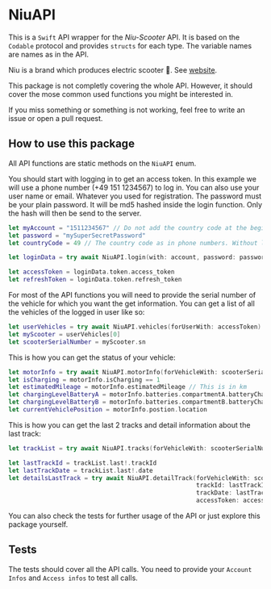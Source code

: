 # NiuAPI

This is a `Swift` API wrapper for the *Niu-Scooter* API.
It is based on the `Codable` protocol and provides `structs` for each type.
The variable names are names as in the API. 

Niu is a brand which produces electric scooter 🛵. See [website](https://niu.com).

This package is not completly covering the whole API.
However, it should cover the mose common used functions you might be interested in.

If you miss something or something is not working, feel free to write an issue or open a pull request.


## How to use this package

All API functions are static methods on the `NiuAPI` enum. 

You should start with logging in to get an access token.
In this example we will use a phone number (+49 151 1234567) to log in. You can also use your user name or email. Whatever you used for registration.
The password must be your plain password. It will be md5 hashed inside the login function. Only the hash will then be send to the server.

```Swift
let myAccount = "1511234567" // Do not add the country code at the beginning
let password = "mySuperSecretPassword"
let countryCode = 49 // The country code as in phone numbers. Without leadings zeros. In our example it is 49 for Germany 

let loginData = try await NiuAPI.login(with: account, password: password, countryCode: countryCode)

let accessToken = loginData.token.access_token
let refreshToken = loginData.token.refresh_token 
```

For most of the API functions you will need to provide the serial number of the vehicle for which you want the get information.
You can get a list of all the vehicles of the logged in user like so:
```Swift
let userVehicles = try await NiuAPI.vehicles(forUserWith: accessToken)
let myScooter = userVehicles[0]
let scooterSerialNumber = myScooter.sn 
```

This is how you can get the status of your vehicle:
```Swift
let motorInfo = try await NiuAPI.motorInfo(forVehicleWith: scooterSerialNumber, accessToken: accessToken)
let isCharging = motorInfo.isCharging == 1
let estimatedMileage = motorInfo.estimatedMileage // This is in km
let chargingLevelBatteryA = motorInfo.batteries.compartmentA.batteryCharging // In percentage
let chargingLevelBatteryB = motorInfo.batteries.compartmentB.batteryCharging // In percentage
let currentVehiclePosition = motorInfo.postion.location 
```

This is how you can get the last 2 tracks and detail information about the last track:
```Swift
let trackList = try await NiuAPI.tracks(forVehicleWith: scooterSerialNumber, take: 2, skip: 0, accessToken: accessToken)

let lastTrackId = trackList.last!.trackId
let lastTrackDate = trackList.last!.date
let detailsLastTrack = try await NiuAPI.detailTrack(forVehicleWith: scooterSerialNumber,
                                                    trackId: lastTrackId,
                                                    trackDate: lastTrackDate,
                                                    accessToken: accessToken)
```

You can also check the tests for further usage of the API or just explore this package yourself.


## Tests

The tests should cover all the API calls. You need to provide your `Account Infos` and `Access infos` to test all calls.
